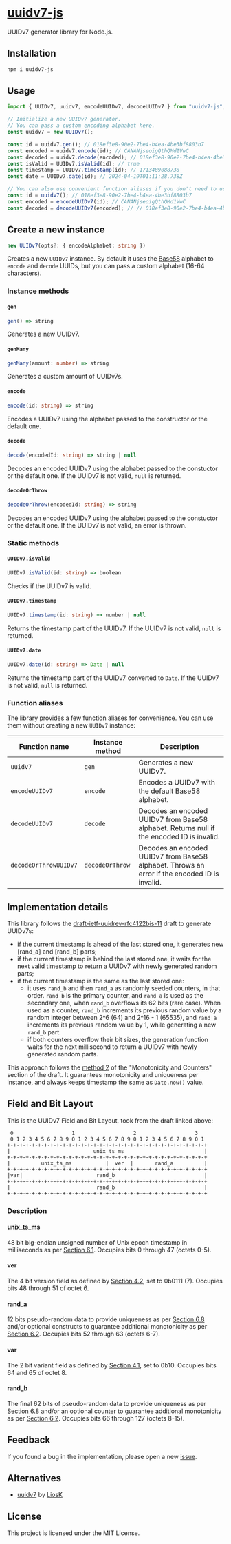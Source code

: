 # [uuidv7-js](https://github.com/TheEdoRan/uuidv7-js)

UUIDv7 generator library for Node.js.

## Installation

```sh
npm i uuidv7-js
```

## Usage

```typescript
import { UUIDv7, uuidv7, encodeUUIDv7, decodeUUIDv7 } from "uuidv7-js";

// Initialize a new UUIDv7 generator.
// You can pass a custom encoding alphabet here.
const uuidv7 = new UUIDv7();

const id = uuidv7.gen(); // 018ef3e8-90e2-7be4-b4ea-4be3bf8803b7
const encoded = uuidv7.encode(id); // CANANjseoigQthQMd1VwC
const decoded = uuidv7.decode(encoded); // 018ef3e8-90e2-7be4-b4ea-4be3bf8803b7
const isValid = UUIDv7.isValid(id); // true
const timestamp = UUIDv7.timestamp(id); // 1713489088738
const date = UUIDv7.date(id); // 2024-04-19T01:11:28.738Z

// You can also use convenient function aliases if you don't need to use a custom alphabet.
const id = uuidv7(); // 018ef3e8-90e2-7be4-b4ea-4be3bf8803b7
const encoded = encodeUUIDv7(id); // CANANjseoigQthQMd1VwC
const decoded = decodeUUIDv7(encoded); // // 018ef3e8-90e2-7be4-b4ea-4be3bf8803b7
```

## Create a new instance

```typescript
new UUIDv7(opts?: { encodeAlphabet: string })
```

Creates a new `UUIDv7` instance. By default it uses the [Base58](https://www.cs.utexas.edu/users/moore/acl2/manuals/current/manual/index-seo.php/BITCOIN_____A2BASE58-CHARACTERS_A2) alphabet to `encode` and `decode` UUIDs, but you can pass a custom alphabet (16-64 characters).

### Instance methods

#### `gen`

```typescript
gen() => string
```

Generates a new UUIDv7.

#### `genMany`

```typescript
genMany(amount: number) => string
```

Generates a custom amount of UUIDv7s.

#### `encode`

```typescript
encode(id: string) => string
```

Encodes a UUIDv7 using the alphabet passed to the constructor or the default one.

#### `decode`

```typescript
decode(encodedId: string) => string | null
```

Decodes an encoded UUIDv7 using the alphabet passed to the constuctor or the default one. If the UUIDv7 is not valid, `null` is returned.

#### `decodeOrThrow`

```typescript
decodeOrThrow(encodedId: string) => string
```

Decodes an encoded UUIDv7 using the alphabet passed to the constuctor or the default one. If the UUIDv7 is not valid, an error is thrown.

### Static methods

#### `UUIDv7.isValid`

```typescript
UUIDv7.isValid(id: string) => boolean
```

Checks if the UUIDv7 is valid.

#### `UUIDv7.timestamp`

```typescript
UUIDv7.timestamp(id: string) => number | null
```

Returns the timestamp part of the UUIDv7. If the UUIDv7 is not valid, `null` is returned.

#### `UUIDv7.date`

```typescript
UUIDv7.date(id: string) => Date | null
```

Returns the timestamp part of the UUIDv7 converted to `Date`. If the UUIDv7 is not valid, `null` is returned.

### Function aliases

The library provides a few function aliases for convenience. You can use them without creating a new `UUIDv7` instance:

| Function name         | Instance method | Description                                                                                   |
| --------------------- | --------------- | --------------------------------------------------------------------------------------------- |
| `uuidv7`              | `gen`           | Generates a new UUIDv7.                                                                       |
| `encodeUUIDv7`        | `encode`        | Encodes a UUIDv7 with the default Base58 alphabet.                                            |
| `decodeUUIDv7`        | `decode`        | Decodes an encoded UUIDv7 from Base58 alphabet. Returns null if the encoded ID is invalid.    |
| `decodeOrThrowUUIDv7` | `decodeOrThrow` | Decodes an encoded UUIDv7 from Base58 alphabet. Throws an error if the encoded ID is invalid. |

## Implementation details

This library follows the [draft-ietf-uuidrev-rfc4122bis-11](https://www.ietf.org/archive/id/draft-ietf-uuidrev-rfc4122bis-11.html#name-uuid-version-7) draft to generate UUIDv7s:

- if the current timestamp is ahead of the last stored one, it generates new [rand_a] and [rand_b] parts;
- if the current timestamp is behind the last stored one, it waits for the next valid timestamp to return a UUIDv7 with newly generated random parts;
- if the current timestamp is the same as the last stored one:
  - it uses `rand_b` and then `rand_a` as randomly seeded counters, in that order. `rand_b` is the primary counter, and `rand_a` is used as the secondary one, when `rand_b` overflows its 62 bits (rare case). When used as a counter, `rand_b` increments its previous random value by a random integer between 2^6 (64) and 2^16 - 1 (65535), and `rand_a` increments its previous random value by 1, while generating a new `rand_b` part.
  - if both counters overflow their bit sizes, the generation function waits for the next millisecond to return a UUIDv7 with newly generated random parts.

This approach follows the [method 2](https://www.ietf.org/archive/id/draft-ietf-uuidrev-rfc4122bis-11.html#monotonicity_counters) of the "Monotonicity and Counters" section of the draft. It guarantees monotonicity and uniqueness per instance, and always keeps timestamp the same as `Date.now()` value.

## Field and Bit Layout

This is the UUIDv7 Field and Bit Layout, took from the draft linked above:

```
 0                   1                   2                   3
 0 1 2 3 4 5 6 7 8 9 0 1 2 3 4 5 6 7 8 9 0 1 2 3 4 5 6 7 8 9 0 1
+-+-+-+-+-+-+-+-+-+-+-+-+-+-+-+-+-+-+-+-+-+-+-+-+-+-+-+-+-+-+-+-+
|                           unix_ts_ms                          |
+-+-+-+-+-+-+-+-+-+-+-+-+-+-+-+-+-+-+-+-+-+-+-+-+-+-+-+-+-+-+-+-+
|          unix_ts_ms           |  ver  |       rand_a          |
+-+-+-+-+-+-+-+-+-+-+-+-+-+-+-+-+-+-+-+-+-+-+-+-+-+-+-+-+-+-+-+-+
|var|                        rand_b                             |
+-+-+-+-+-+-+-+-+-+-+-+-+-+-+-+-+-+-+-+-+-+-+-+-+-+-+-+-+-+-+-+-+
|                            rand_b                             |
+-+-+-+-+-+-+-+-+-+-+-+-+-+-+-+-+-+-+-+-+-+-+-+-+-+-+-+-+-+-+-+-+
```

### Description

#### unix_ts_ms

48 bit big-endian unsigned number of Unix epoch timestamp in milliseconds as per [Section 6.1](https://www.ietf.org/archive/id/draft-ietf-uuidrev-rfc4122bis-11.html#timestamp_considerations). Occupies bits 0 through 47 (octets 0-5).

#### ver

The 4 bit version field as defined by [Section 4.2](https://www.ietf.org/archive/id/draft-ietf-uuidrev-rfc4122bis-11.html#version_field), set to 0b0111 (7). Occupies bits 48 through 51 of octet 6.

#### rand_a

12 bits pseudo-random data to provide uniqueness as per [Section 6.8](https://www.ietf.org/archive/id/draft-ietf-uuidrev-rfc4122bis-11.html#unguessability) and/or optional constructs to guarantee additional monotonicity as per [Section 6.2](https://www.ietf.org/archive/id/draft-ietf-uuidrev-rfc4122bis-11.html#monotonicity_counters). Occupies bits 52 through 63 (octets 6-7).

#### var

The 2 bit variant field as defined by [Section 4.1](https://www.ietf.org/archive/id/draft-ietf-uuidrev-rfc4122bis-11.html#variant_field), set to 0b10. Occupies bits 64 and 65 of octet 8.

#### rand_b

The final 62 bits of pseudo-random data to provide uniqueness as per [Section 6.8](https://www.ietf.org/archive/id/draft-ietf-uuidrev-rfc4122bis-11.html#unguessability) and/or an optional counter to guarantee additional monotonicity as per [Section 6.2](https://www.ietf.org/archive/id/draft-ietf-uuidrev-rfc4122bis-11.html#monotonicity_counters). Occupies bits 66 through 127 (octets 8-15).

## Feedback

If you found a bug in the implementation, please open a new [issue](https://github.com/TheEdoRan/uuidv7/issues/new).

## Alternatives

- [uuidv7](https://www.npmjs.com/package/uuidv7) by [LiosK](https://github.com/LiosK)

## License

This project is licensed under the MIT License.
